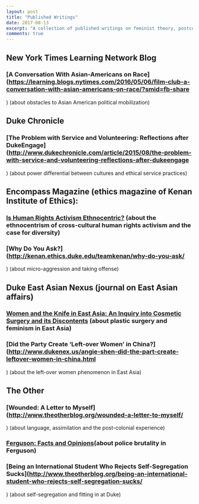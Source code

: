 ```yaml
---
layout: post
title: "Published Writings"
date: 2017-08-13
excerpt: "A collection of published writings on feminist theory, postcolonial theory, East Asian culture, and more."
comments: true
---
```


## New York Times Learning Network Blog
### [A Conversation With Asian-Americans on Race](https://learning.blogs.nytimes.com/2016/05/06/film-club-a-conversation-with-asian-americans-on-race/?smid=fb-share
) (about obstacles to Asian American political mobilization)


## Duke Chronicle 
### [The Problem with Service and Volunteering: Reflections after DukeEngage](http://www.dukechronicle.com/article/2015/08/the-problem-with-service-and-volunteering-reflections-after-dukeengage
) (about power differential between cultures and ethical service practices)


## Encompass Magazine (ethics magazine of Kenan Institute of Ethics):
### [Is Human Rights Activism Ethnocentric?](http://kenan.ethics.duke.edu/teamkenan/encompass/current-issue/is-human-rights-activism-ethnocentric/) (about the ethnocentrism of cross-cultural human rights activism and the case for diversity)


### [Why Do You Ask?](http://kenan.ethics.duke.edu/teamkenan/why-do-you-ask/
) (about micro-aggression and taking offense)


## Duke East Asian Nexus (journal on East Asian affairs)
### [Women and the Knife in East Asia: An Inquiry into Cosmetic Surgery and its Discontents](http://www.dukenex.us/angie-shen-women-and-the-knife-in-east-asia----an-inquiry-into-cosmetic-surgery-and-its-discontents.html) (about plastic surgery and feminism in East Asia)


### [Did the Party Create ‘Left-over Women’ in China?](http://www.dukenex.us/angie-shen-did-the-part-create-leftover-women-in-china.html
) (about the left-over women phenomenon in East Asia)


## The Other 
### [Wounded: A Letter to Myself](http://www.theotherblog.org/wounded-a-letter-to-myself/ 
) (about language, assimilation and the post-colonial experience)

### [Ferguson: Facts and Opinions](http://www.theotherblog.org/ferguson-facts-and-opinions/)(about police brutality in Ferguson)


### [Being an International Student Who Rejects Self-Segregation Sucks](http://www.theotherblog.org/being-an-international-student-who-rejects-self-segregation-sucks/
) (about self-segregation and fitting in at Duke)

